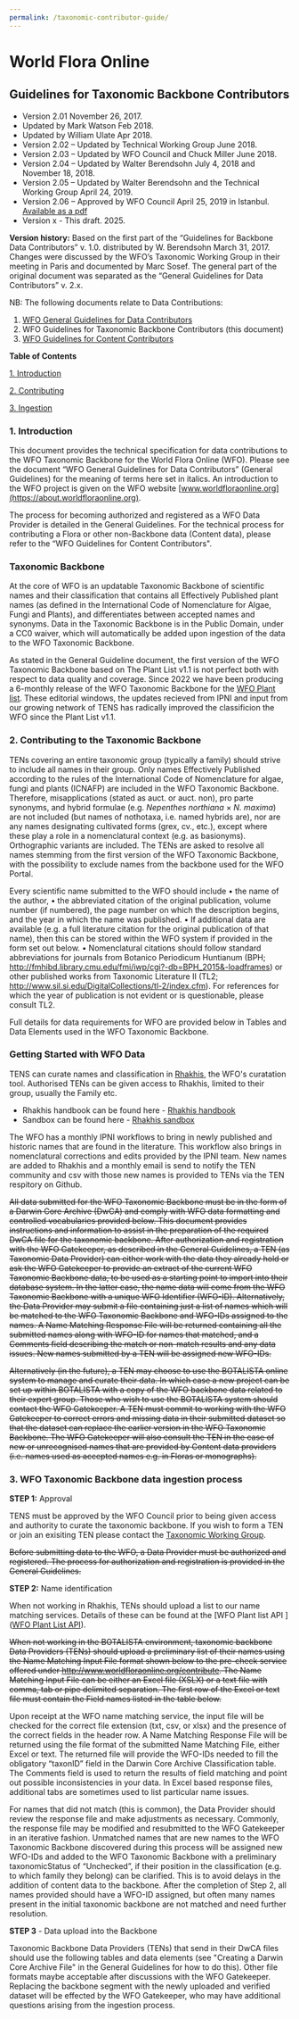 ```yaml
---
permalink: /taxonomic-contributor-guide/
---
```


# World Flora Online

## Guidelines for Taxonomic Backbone Contributors

- Version 2.01 November 26, 2017.
- Updated by Mark Watson Feb 2018.
- Updated by William Ulate Apr 2018.
- Version 2.02 – Updated by Technical Working Group June 2018.
- Version 2.03 – Updated by WFO Council and Chuck Miller June 2018.
- Version 2.04 – Updated by Walter Berendsohn July 4, 2018 and November 18, 2018.
- Version 2.05 – Updated by Walter Berendsohn and the Technical Working Group April 24, 2019.
- Version 2.06 – Approved by WFO Council April 25, 2019 in Istanbul. [Available as a pdf](https://about.worldfloraonline.org/images/uploads/documents/WFOGuidelinesForTaxonomicBackboneContributorsV._2.06.pdf)
- Version x - This draft. 2025.

**Version history:** Based on the first part of the “Guidelines for Backbone Data Contributors” v. 1.0. distributed by W. Berendsohn March 31, 2017. Changes were discussed by the WFO’s Taxonomic Working Group in their meeting in Paris and documented by Marc Sosef. The general part of the original document was separated as the “General Guidelines for Data Contributors” v. 2.x.

NB: The following documents relate to Data Contributions: 
1. [WFO General Guidelines for Data Contributors](https://about.worldfloraonline.org/images/uploads/documents/WFOGeneralGuidelinesForDataContributorsV2.07.pdf)
2. WFO Guidelines for Taxonomic Backbone Contributors (this document) 
3. [WFO Guidelines for Content Contributors](https://about.worldfloraonline.org/images/uploads/documents/WFOGuidelinesforContentDataContributorsV._2.04.pdf)

**Table of Contents**

[1. Introduction](#1-introduction)

[2. Contributing](#2-contributing-to-the-taxonomic-backbone)

[3. Ingestion](#3-wfo-taxonomic-backbone-data-ingestion-process)


### 1. Introduction

This document provides the technical specification for data contributions to the WFO Taxonomic Backbone for the World Flora Online (WFO). Please see the document “WFO General Guidelines for Data Contributors” (General Guidelines) for the meaning of terms here set in italics. An introduction to the WFO project is given on the WFO website [www.worldfloraonline.org](https://about.worldfloraonline.org).

The process for becoming authorized and registered as a WFO Data Provider is detailed in the General Guidelines. For the technical process for contributing a Flora 
or other non-Backbone data (Content data), please refer to the “WFO Guidelines for Content Contributors".

### Taxonomic Backbone

At the core of WFO is an updatable Taxonomic Backbone of scientific names and their classification that contains all Effectively Published plant names (as defined in the International Code of Nomenclature for Algae, Fungi and Plants), and differentiates between accepted names and synonyms. Data in the Taxonomic Backbone is in the Public Domain, under a CC0 waiver, which will automatically be added upon ingestion of the data to the WFO Taxonomic Backbone.

As stated in the General Guideline document, the first version of the WFO Taxonomic Backbone based on The Plant List v1.1 is not perfect both with respect to data quality and coverage. Since 2022 we have been producing a 6-monthly release of the WFO Taxonomic Backbone for the [WFO Plant list](https://wfoplantlist.org/). These editorial windows, the updates recieved from IPNI and input from our growing network of TENS has radically improved the classificion the WFO since the Plant List v1.1. 

### 2. Contributing to the Taxonomic Backbone

TENs covering an entire taxonomic group (typically a family) should strive to include all names in their group. Only names Effectively Published according to the rules of the International Code of Nomenclature for algae, fungi and plants (ICNAFP) are included in the WFO Taxonomic Backbone. Therefore, misapplications (stated as auct. or auct. non), pro parte synonyms, and hybrid formulae (e.g. _Nepenthes northiana_ × _N. maxima_) are not included (but names of nothotaxa, i.e. named hybrids are), nor are any names designating cultivated forms (grex, cv., etc.), except where these play a role in a nomenclatural context (e.g. as basionyms). Orthographic variants are included. The TENs are asked to resolve all names stemming from the first version of the WFO Taxonomic Backbone, with the possibility to exclude names from the backbone used for the WFO Portal.

Every scientific name submitted to the WFO should include
• the name of the author,
• the abbreviated citation of the original publication, volume number (if numbered), the page number on which the description begins, and the year in which the name was published.
• If additional data are available (e.g. a full literature citation for the original publication of that name), then this can be stored within the WFO system if provided in the form set out below.
• Nomenclatural citations should follow standard abbreviations for journals from Botanico Periodicum Huntianum (BPH; http://fmhibd.library.cmu.edu/fmi/iwp/cgi?-db=BPH_2015&-loadframes) or other published works from Taxonomic Literature II (TL2; http://www.sil.si.edu/DigitalCollections/tl-2/index.cfm). For references for which the year of publication is not evident or is questionable, please consult TL2.

Full details for data requirements for WFO are provided below in Tables and Data Elements used in the WFO Taxonomic Backbone.

### Getting Started with WFO Data

TENS can curate names and classification in [Rhakhis](https://list.worldfloraonline.org/rhakhis/ui/index.html#), the WFO's curatation tool. Authorised TENs can be given access to Rhakhis, limited to their group, usually the Family etc. 

- Rhakhis handbook can be found here - [Rhakhis handbook](https://plant-list-docs.rbge.info/rhakhis/)
- Sandbox can be found here - [Rhakhis sandbox](https://rhakhis.rbge.info/rhakhis/ui/)

The WFO has a monthly IPNI workflows to bring in newly published and historic names that are found in the literature. This workflow also brings in nomenclatural corrections and edits provided by the IPNI team. New names are added to Rhakhis and a monthly email is send to notify the TEN community and csv with those new names is provided to TENs via the TEN respitory on Github.

~~All data submitted for the WFO Taxonomic Backbone must be in the form of a Darwin Core Archive (DwCA) and comply with WFO data formatting and controlled vocabularies provided below. This document provides instructions and information to assist in the preparation of the required DwCA file for the taxonomic backbone.
After authorization and registration with the WFO Gatekeeper, as described in the General Guidelines, a TEN (as Taxonomic Data Provider) can either work with the data they already hold or ask the WFO Gatekeeper to provide an extract of the current WFO Taxonomic Backbone data, to be used as a starting point to import into their database system. In the latter case, the name data will come from the WFO Taxonomic Backbone with a unique WFO Identifier (WFO-ID). Alternatively, the Data Provider may submit a file containing just a list of names which will be matched to the WFO Taxonomic Backbone and WFO-IDs assigned to the names. A Name Matching Response File will be returned containing all the submitted names along with WFO-ID for names that matched, and a Comments field describing the match or non-match results and any data issues. New names submitted by a TEN will be assigned new WFO-IDs.~~

~~Alternatively (in the future), a TEN may choose to use the BOTALISTA online system to manage and curate their data. In which case a new project can be set up within BOTALISTA with a copy of the WFO backbone data related to their expert group. Those who wish to use the BOTALISTA system should contact the WFO Gatekeeper.
A TEN must commit to working with the WFO Gatekeeper to correct errors and missing data in their submitted dataset so that the dataset can replace the earlier version in the WFO Taxonomic Backbone. The WFO Gatekeeper will also consult the TEN in the case of new or unrecognised names that are provided by Content data providers (i.e. names used as accepted names e.g. in Floras or monographs).~~

### 3. WFO Taxonomic Backbone data ingestion process

**STEP 1:** Approval

TENS must be approved by the WFO Council prior to being given access and authority to curate the taxonomic backbone. If you wish to form a TEN or join an exisiting TEN please contact the [Taxonomic Working Group](mailto:taxwg@worldfloraonline.org).

~~Before submitting data to the WFO, a Data Provider must be authorized and registered. The process for authorization and registration is provided in the General Guidelines.~~

**STEP 2:** Name identification

When not working in Rhakhis, TENs should upload a list to our name matching services. Details of these can be found at the [WFO Plant list API ]([WFO Plant List API](https://list.worldfloraonline.org/)).

~~When not working in the BOTALISTA environment, taxonomic backbone Data Providers (TENs) should upload a preliminary list of their names using the Name Matching Input File format shown below to the pre-check service offered under http://www.worldfloraonline.org/contribute.
The Name Matching Input File can be either an Excel file (XSLX) or a text file with comma, tab or pipe delimited separation. The first row of the Excel or text file must contain the Field names listed in the table below.~~

Upon receipt at the WFO name matching service, the input file will be checked for the correct file extension (txt, csv, or xlsx) and the presence of the correct fields in the header row.
A Name Matching Response File will be returned using the file format of the submitted Name Matching File, either Excel or text. The returned file will provide the WFO-IDs needed to fill the obligatory “taxonID” field in the Darwin Core Archive Classification table. The Comments field is used to return the results of field matching and point out possible inconsistencies in your data. In Excel based response files, additional tabs are sometimes used to list particular name issues.

For names that did not match (this is common), the Data Provider should review the response file and make adjustments as necessary. Commonly, the response file may be modified and resubmitted to the WFO Gatekeeper in an iterative fashion. Unmatched names that are new names to the WFO Taxonomic Backbone discovered during this process will be assigned new WFO-IDs and added to the WFO Taxonomic Backbone with a preliminary taxonomicStatus of “Unchecked”, if their position in the classification (e.g. to which family they belong) can be clarified. This is to avoid delays in the addition of content data to the backbone.
After the completion of Step 2, all names provided should have a WFO-ID assigned, but often many names present in the initial taxonomic backbone are not matched and need further resolution.

**STEP 3** - Data upload into the Backbone

Taxonomic Backbone Data Providers (TENs) that send in their DwCA files should use the following tables and data elements (see "Creating a Darwin Core Archive File" in the General Guidelines for how to do this). Other file formats maybe acceptable after discussions with the WFO Gatekeeper. Replacing the backbone segment with the newly uploaded and verified dataset will be effected by the WFO Gatekeeper, who may have additional questions arising from the ingestion process.
